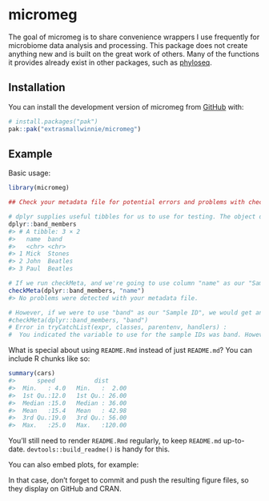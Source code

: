 
<!-- README.md is generated from README.Rmd. Please edit that file -->

# micromeg

<!-- badges: start -->

<!-- badges: end -->

The goal of micromeg is to share convenience wrappers I use frequently
for microbiome data analysis and processing. This package does not
create anything new and is built on the great work of others. Many of
the functions it provides already exist in other packages, such as
[phyloseq](https://bioconductor.org/packages/release/bioc/html/phyloseq.html).

## Installation

You can install the development version of micromeg from
[GitHub](https://github.com/extrasmallwinnie/micromeg/) with:

``` r
# install.packages("pak")
pak::pak("extrasmallwinnie/micromeg")
```

## Example

Basic usage:

``` r
library(micromeg)

## Check your metadata file for potential errors and problems with checkMeta():

# dplyr supplies useful tibbles for us to use for testing. The object dplyr::band_members is a tibble with some well known people, and includes their first name and the band they're known for. View it in the console below:
dplyr::band_members
#> # A tibble: 3 × 2
#>   name  band   
#>   <chr> <chr>  
#> 1 Mick  Stones 
#> 2 John  Beatles
#> 3 Paul  Beatles

# If we run checkMeta, and we're going to use column "name" as our "Sample ID", we should get no warnings or errors as every name is unique:
checkMeta(dplyr::band_members, "name")
#> No problems were detected with your metadata file.

# However, if we were to use "band" as our "Sample ID", we would get an error because not every entry in band is unique, so it can't function as a valid sample ID:
#checkMeta(dplyr::band_members, "band")
# Error in tryCatchList(expr, classes, parentenv, handlers) : 
#  You indicated the variable to use for the sample IDs was band. However, these are not all unique. All sample IDs # must be unique. Your duplicated sample IDs were: Beatles
```

What is special about using `README.Rmd` instead of just `README.md`?
You can include R chunks like so:

``` r
summary(cars)
#>      speed           dist       
#>  Min.   : 4.0   Min.   :  2.00  
#>  1st Qu.:12.0   1st Qu.: 26.00  
#>  Median :15.0   Median : 36.00  
#>  Mean   :15.4   Mean   : 42.98  
#>  3rd Qu.:19.0   3rd Qu.: 56.00  
#>  Max.   :25.0   Max.   :120.00
```

You’ll still need to render `README.Rmd` regularly, to keep `README.md`
up-to-date. `devtools::build_readme()` is handy for this.

You can also embed plots, for example:

In that case, don’t forget to commit and push the resulting figure
files, so they display on GitHub and CRAN.
